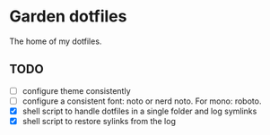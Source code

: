 # Garden dotfiles
The home of my dotfiles.

## TODO
- [ ] configure theme consistently
- [ ] configure a consistent font: noto or nerd noto. For mono: roboto.
- [X] shell script to handle dotfiles in a single folder and log symlinks
- [X] shell script to restore sylinks from the log
